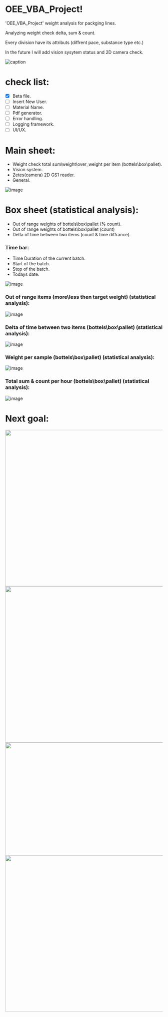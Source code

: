 # OEE_VBA_Project!

'OEE_VBA_Project' weight analysis for packging lines.

Analyzing weight check delta, sum & count.

Every division have its attributs (diffrent pace, substance type etc.) 

In the future I will add vision sysytem status and 2D camera check.

![caption](https://github.com/lirankris/OEE_VBA_Project/blob/main/Photos/VBA%20.1%20%E2%80%90%20Made%20with%20Clipchamp.gif)

# check list:

- [x] Beta file.
- [ ] Insert New User.
- [ ] Material Name.
- [ ] Pdf generator.
- [ ] Error handling.
- [ ] Logging framework.
- [ ] UI/UX.

# Main sheet:

- Weight check total sum\weight\over_weight per item (bottels\box\pallet).
- Vision system.
- Zetes(camera) 2D GS1 reader.
- General.

![image](https://github.com/lirankris/OEE_VBA_Project/blob/main/Photos/Main.jpg)

# Box sheet (statistical analysis):

- Out of range weights of bottels\box\pallet (% count).
- Out of range weights of bottels\box\pallet (count)
- Delta of time between two items (count & time diffrance).


### Time bar:

- Time Duration of the current batch.
- Start of the batch.
- Stop of the batch.
- Todays date.

![image](https://github.com/lirankris/OEE_VBA_Project/blob/main/Photos/time.jpg)


### Out of range items (more\less then target weight) (statistical analysis):

![image](https://github.com/lirankris/OEE_VBA_Project/blob/main/Photos/out_of_range.jpg)


### Delta of time between two items (bottels\box\pallet) (statistical analysis):

![image](https://github.com/lirankris/OEE_VBA_Project/blob/main/Photos/total_sum_delta_per_hour.jpg)


### Weight per sample (bottels\box\pallet) (statistical analysis):

![image](https://github.com/lirankris/OEE_VBA_Project/blob/main/Photos/weight_check_Box.jpg)


### Total sum & count per hour (bottels\box\pallet) (statistical analysis):

![image](https://github.com/lirankris/OEE_VBA_Project/blob/main/Photos/Box_total_sum_and_count.jpg)



# Next goal:

<img src="https://github.com/lirankris/OEE_VBA_Project/blob/main/Photos/Main_new.jpg" width="800" height="500"> 
<img src="https://github.com/lirankris/OEE_VBA_Project/blob/main/Photos/Bottels_new.jpg" width="800" height="500">
<img src="https://github.com/lirankris/OEE_VBA_Project/blob/main/Photos/select_new.jpg" width="670" height="360">
<img src="https://github.com/lirankris/OEE_VBA_Project/blob/main/Photos/userInsert_new.jpg" width="650" height="500">


